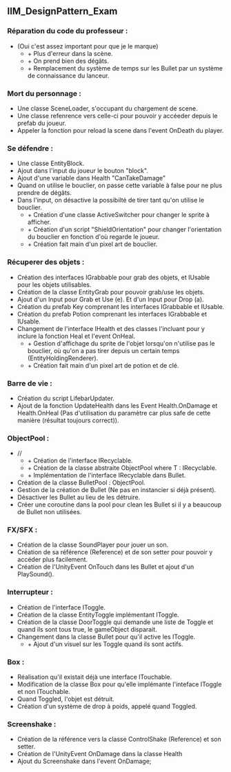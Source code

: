 ## IIM_DesignPattern_Exam


### Réparation du code du professeur :
+ (Oui c'est assez important pour que je le marque)
  + \+ Plus d'erreur dans la scène.
  + \+ On prend bien des dégâts.
  + \+ Remplacement du système de temps sur les Bullet par un système de connaissance du lanceur.


### Mort du personnage :
+ Une classe SceneLoader, s'occupant du chargement de scene.
+ Une classe refenrence vers celle-ci pour pouvoir y accéeder depuis le prefab du joueur.
+ Appeler la fonction pour reload la scene dans l'event OnDeath du player.


### Se défendre :
+ Une classe EntityBlock.
+ Ajout dans l'input du joueur le bouton "block".
+ Ajout d'une variable dans Health "CanTakeDamage"
+ Quand on utilise le bouclier, on passe cette variable à false pour ne plus prendre de dégâts.
+ Dans l'input, on désactive la possibilté de tirer tant qu'on utilise le bouclier.
  + \+ Création d'une classe ActiveSwitcher pour changer le sprite à afficher.
  + \+ Création d'un script "ShieldOrientation" pour changer l'orientation du bouclier en fonction d'où regarde le joueur.
  + \+ Création fait main d'un pixel art de bouclier.


### Récuperer des objets :
+ Création des interfaces IGrabbable pour grab des objets, et IUsable pour les objets utilisables.
+ Création de la classe EntityGrab pour pouvoir grab/use les objets.
+ Ajout d'un Input pour Grab et Use (e). Et d'un Input pour Drop (a).
+ Création du prefab Key comprenant les interfaces IGrabbable et IUsable.
+ Création du prefab Potion comprenant les interfaces IGrabbable et IUsable.
+ Changement de l'interface IHealth et des classes l'incluant pour y inclure la fonction Heal et l'event OnHeal.
  + \+ Gestion d'affichage du sprite de l'objet lorsqu'on n'utilise pas le bouclier, où qu'on a pas tirer depuis un certain temps (EntityHoldingRenderer).
  + \+ Création fait main d'un pixel art de potion et de clé.


### Barre de vie :
+ Création du script LifebarUpdater.
+ Ajout de la fonction UpdateHealth dans les Event Health.OnDamage et Health.OnHeal (Pas d'utilisation du paramètre car plus safe de cette manière (résultat toujours correct)).


### ObjectPool :
+ //
  + \+ Création de l'interface IRecyclable.
  + \+ Création de la classe abstraite ObjectPool<T> where T : IRecyclable.
  + \+ Implémentation de l'interface IRecyclable dans Bullet.
+ Création de la classe BulletPool : ObjectPool<Bullet>.
+ Gestion de la création de Bullet (Ne pas en instancier si déjà présent).
+ Désactiver les Bullet au lieu de les détruire.
+ Créer une coroutine dans la pool pour clean les Bullet si il y a beaucoup de Bullet non utilisées.

  
### FX/SFX :
+ Création de la classe SoundPlayer pour jouer un son.
+ Création de sa référence (Reference<SoundPlayer>) et de son setter pour pouvoir y accéder plus facilement.
+ Création de l'UnityEvent OnTouch dans les Bullet et ajout d'un PlaySound().

  
### Interrupteur :
+ Création de l'interface IToggle.
+ Création de la classe EntityToggle implémentant IToggle.
+ Création de la classe DoorToggle qui demande une liste de Toggle et quand ils sont tous true, le gameObject disparait.
+ Changement dans la classe Bullet pour qu'il active les IToggle.
  + \+ Ajout d'un visuel sur les Toggle quand ils sont actifs.

  
### Box :
+ Réalisation qu'il existait déjà une interface ITouchable.
+ Modification de la classe Box pour qu'elle implémante l'inteface IToggle et non ITouchable.
+ Quand Toggled, l'objet est détruit.
+ Création d'un système de drop à poids, appelé quand Toggled.

  
### Screenshake :
+ Création de la référence vers la classe ControlShake (Reference<ControlShake>) et son setter.
+ Création de l'UnityEvent OnDamage dans la classe Health
+ Ajout du Screenshake dans l'event OnDamage;
